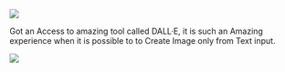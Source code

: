 ![](https://media3.giphy.com/media/XIDD9ivcLLzIoLFxCC/giphy.gif?cid=ecf05e47e3mach670hkgnn512847sivju9tq8npgafomvtra&rid=giphy.gif&ct=g)










Got an Access to amazing tool called DALL·E, it is such an Amazing experience when it is possible to to Create Image only from Text input. 


![](https://media0.giphy.com/media/oJx848nWCDYJn87xku/giphy.gif)
